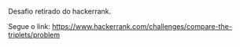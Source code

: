 Desafio retirado do hackerrank.

Segue o link: https://www.hackerrank.com/challenges/compare-the-triplets/problem
